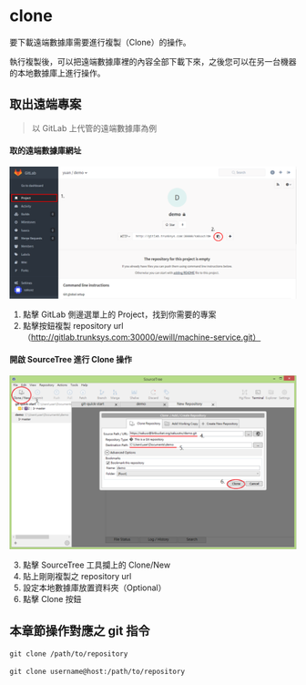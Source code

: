 # clone

要下載遠端數據庫需要進行複製（Clone）的操作。

執行複製後，可以把遠端數據庫裡的內容全部下載下來，之後您可以在另一台機器的本地數據庫上進行操作。

## 取出遠端專案

> 以 GitLab 上代管的遠端數據庫為例

#### 取的遠端數據庫網址

![clone example](./clone.png)

1. 點擊 GitLab 側邊選單上的 Project，找到你需要的專案
2. 點擊按鈕複製 repository url（http://gitlab.trunksys.com:30000/ewill/machine-service.git）

#### 開啟 SourceTree 進行 Clone 操作

![clone example](./clone2.png)

3. 點擊 SourceTree 工具攔上的 Clone/New
4. 貼上剛剛複製之 repository url
5. 設定本地數據庫放置資料夾（Optional）
6. 點擊 Clone 按鈕

## 本章節操作對應之 git 指令

`git clone /path/to/repository`

`git clone username@host:/path/to/repository`
